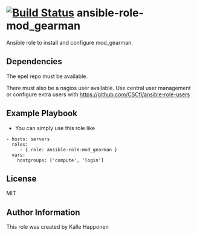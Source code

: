 [![Build Status](https://travis-ci.org/CSCfi/ansible-role-mod_gearman.svg)](https://travis-ci.org/CSCfi/ansible-role-mod_gearman)
ansible-role-mod_gearman
=========

Ansible role to install and configure mod_gearman.

Dependencies
------------

The epel repo must be available.

There must also be a nagios user available. Use central user management or configure extra users with https://github.com/CSCfi/ansible-role-users

Example Playbook
----------------

* You can simply use this role like
```
- hosts: servers
  roles:
     - { role: ansible-role-mod_gearman }
  vars:
    hostgroups: ['compute', 'login']

```
License
-------

MIT

Author Information
------------------

This role was created by Kalle Happonen

